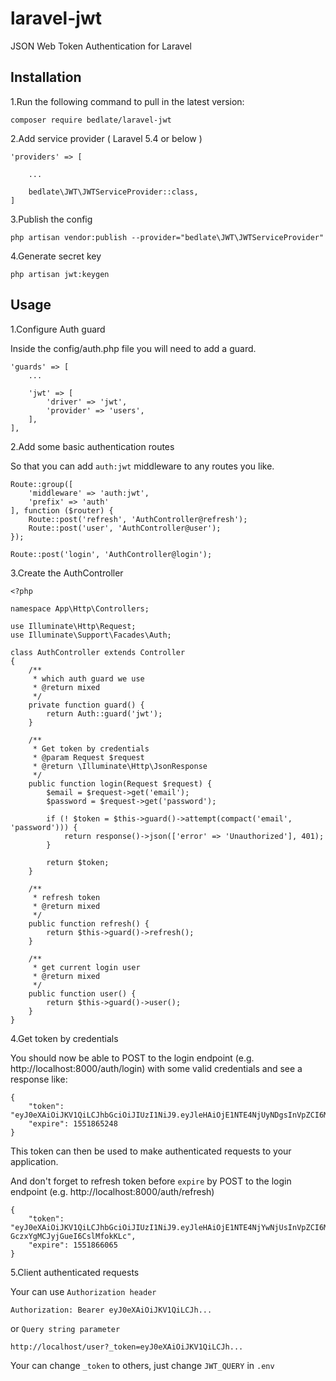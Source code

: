 # laravel-jwt

JSON Web Token Authentication for Laravel

## Installation

1.Run the following command to pull in the latest version:

    composer require bedlate/laravel-jwt
    
2.Add service provider ( Laravel 5.4 or below )

    'providers' => [
    
        ...
    
        bedlate\JWT\JWTServiceProvider::class,
    ]
    
3.Publish the config

    php artisan vendor:publish --provider="bedlate\JWT\JWTServiceProvider"
    
4.Generate secret key

    php artisan jwt:keygen
    

## Usage

1.Configure Auth guard

Inside the config/auth.php file you will need to add a guard.

    'guards' => [
        ...
        
        'jwt' => [
            'driver' => 'jwt',
            'provider' => 'users',
        ],
    ],
    

2.Add some basic authentication routes
    
So that you can add `auth:jwt` middleware to any routes you like.

    Route::group([
        'middleware' => 'auth:jwt',
        'prefix' => 'auth'
    ], function ($router) {
        Route::post('refresh', 'AuthController@refresh');
        Route::post('user', 'AuthController@user');
    });
    
    Route::post('login', 'AuthController@login');
    
3.Create the AuthController

    <?php
    
    namespace App\Http\Controllers;
    
    use Illuminate\Http\Request;
    use Illuminate\Support\Facades\Auth;
    
    class AuthController extends Controller
    {
        /**
         * which auth guard we use
         * @return mixed
         */
        private function guard() {
            return Auth::guard('jwt');
        }
    
        /**
         * Get token by credentials
         * @param Request $request
         * @return \Illuminate\Http\JsonResponse
         */
        public function login(Request $request) {
            $email = $request->get('email');
            $password = $request->get('password');
    
            if (! $token = $this->guard()->attempt(compact('email', 'password'))) {
                return response()->json(['error' => 'Unauthorized'], 401);
            }
    
            return $token;
        }
    
        /**
         * refresh token
         * @return mixed
         */
        public function refresh() {
            return $this->guard()->refresh();
        }
    
        /**
         * get current login user
         * @return mixed
         */
        public function user() {
            return $this->guard()->user();
        }
    }

4.Get token by credentials

You should now be able to POST to the login endpoint (e.g. http://localhost:8000/auth/login) with some valid credentials and see a response like:

    {
        "token": "eyJ0eXAiOiJKV1QiLCJhbGciOiJIUzI1NiJ9.eyJleHAiOjE1NTE4NjUyNDgsInVpZCI6MX0.GaEEUgZF65r59lY4EicmHwg3ei61DQkZN1Zm_HzFPYg",
        "expire": 1551865248
    }

This token can then be used to make authenticated requests to your application.

And don't forget to refresh token before `expire` by POST to the login endpoint (e.g. http://localhost:8000/auth/refresh)

    {
        "token": "eyJ0eXAiOiJKV1QiLCJhbGciOiJIUzI1NiJ9.eyJleHAiOjE1NTE4NjYwNjUsInVpZCI6MX0.UZQNLqn9L6H7yF5m-GczxYgMCJyjGueI6CslMfokKLc",
        "expire": 1551866065
    }
    
5.Client authenticated requests

Your can use `Authorization header`

    Authorization: Bearer eyJ0eXAiOiJKV1QiLCJh...
    
or `Query string parameter`
 
    http://localhost/user?_token=eyJ0eXAiOiJKV1QiLCJh...
    
Your can change `_token` to others, just change `JWT_QUERY` in `.env`

